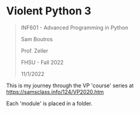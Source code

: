 # Violent Python 3
>INF601 - Advanced Programming in Python
> 
>Sam Boutros
> 
> Prof. Zeller
> 
>FHSU - Fall 2022
>
>11/1/2022
>
This is my journey through the VP 'course' series at https://samsclass.info/124/VP2020.htm

Each 'module' is placed in a folder. 





